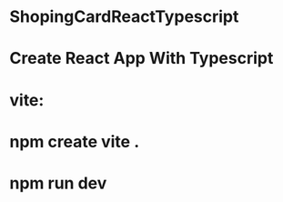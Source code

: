 # ShopingCardReactTypescript

# Create React App With Typescript
# vite:
# npm create vite .
# npm run dev
